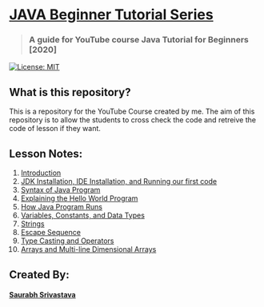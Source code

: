 # [JAVA Beginner Tutorial Series](https://github.com/vasudeveloper001/java_tutorial)
> ### A guide for YouTube course Java Tutorial for Beginners [2020]

[![License: MIT](https://img.shields.io/badge/License-MIT-yellow.svg)](https://opensource.org/licenses/MIT)

## What is this repository?
This is a repository for the YouTube Course created by me. The aim of this repository is to allow the students to cross check the code and retreive the code of lesson if they want.

## Lesson Notes:

1. [Introduction](./java_notes/1.introduction.md)
2. [JDK Installation, IDE Installation, and Running our first code](./java_notes/2.java_installation.md)
3. [Syntax of Java Program](./java_notes/3.syntax_of_java_program.md)
4. [Explaining the Hello World Program](./java_notes/4.explaining_hello_world_and_comments.md)
5. [How Java Program Runs](./java_notes/5.how_java_program_runs.md)
6. [Variables, Constants, and Data Types](./java_notes/6.variables_constants_and_data_types.md)
7. [Strings](./java_notes/7.strings.md)
8. [Escape Sequence](./java_notes/8.escape_sequence.md)
9. [Type Casting and Operators](./java_notes/9_type_casting_and_operators.md)
10. [Arrays and Multi-line Dimensional Arrays](./java_notes/10_arrays_and_multi_dimensional_arrays.md)

## Created By:
#### [Saurabh Srivastava](https://github.com/vasudeveloper001)